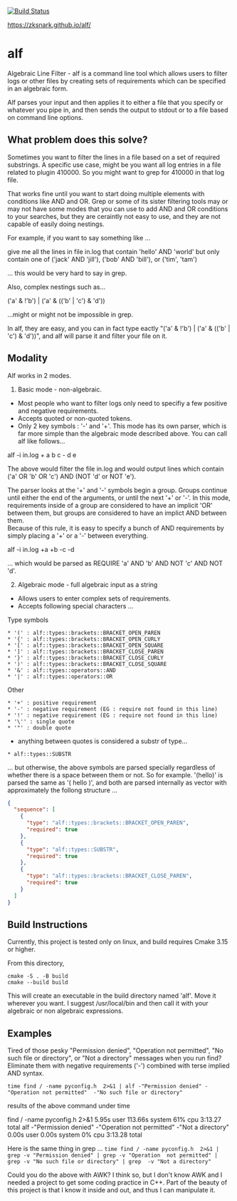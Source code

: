 [![Build Status](https://travis-ci.com/zkSNARK/alf.svg?branch=master)](https://travis-ci.com/zkSNARK/alf)

https://zksnark.github.io/alf/

# alf
Algebraic Line Filter - alf is a command line tool which allows users to
 filter logs or other files by creating sets of requirements which can 
 be specified in an algebraic form.

Alf parses your input and then applies it to either a file that you 
specify or whatever you pipe in, and then sends the output to stdout 
or to a file based on command line options.

## What problem does this solve?
Sometimes you want to filter the lines in a file based on a set of 
required substrings.  A specific use case, might be you want all log
 entries in a file related to plugin 410000.  So you might want to grep 
 for 410000 in that log file.  

That works fine until you want to start doing multiple elements with 
conditions like AND and OR.  Grep or some of its sister filtering tools 
may or may not have some modes that you can use to add AND and OR conditions 
to your searches, but they are ceraintly not easy to use, and they are not 
capable of easily doing nestings.

For example, if you want to say something like ...

give me all the lines in file in.log that contain 'hello' AND 'world' but 
only contain one of ('jack' AND 'jill'), ('bob' AND 'bill'), or ('tim', 'tam')

... this would be very hard to say in grep.

Also, complex nestings such as...

('a' & !'b') | ('a' & (('b' | 'c') & 'd'))

...might or might not be impossible in grep.

In alf, they are easy, and you can in fact type eactly "('a' & !'b') 
| ('a' & (('b' | 'c') & 'd'))", and alf will parse it and filter your file on it.  


## Modality
Alf works in 2 modes.  
1. Basic mode - non-algebraic.
  - Most people who want to filter logs only need to specifiy a few positive and 
    negative requirements.
  - Accepts quoted or non-quoted tokens.
  - Only 2 key symbols : '-' and '+'. 
  This mode has its own parser, which is far more simple than the algebraic mode 
  described above.  You can call alf like follows...
  
  alf -i in.log + a b c - d e
  
  The above would filter the file in.log and would output lines which contain 
  ('a' OR 'b' OR 'c') AND (NOT 'd' or NOT 'e').
  
  The parser looks at the '+' and '-' symbols begin a group.  Groups continue 
  until either the end of the arguments, or until the next '+' or '-'.  In this 
  mode, requirements inside of a group are considered to have an implicit 'OR' 
  between them, but groups are considered to have an implict AND between them.  
  Because of this rule, it is easy to specify a bunch of AND requirements by 
  simply placing a '+' or a '-' between everything.
  
  alf -i in.log +a +b -c -d
  
  ... which would be parsed as REQUIRE 'a' AND 'b' AND NOT 'c' AND NOT 'd'.
  
2.  Algebraic mode - full algebraic input as a string
  - Allows users to enter complex sets of requirements.
  - Accepts following special characters ...

  Type symbols 
  
    * '(' : alf::types::brackets::BRACKET_OPEN_PAREN
    * '{' : alf::types::brackets::BRACKET_OPEN_CURLY
    * '[' : alf::types::brackets::BRACKET_OPEN_SQUARE
    * ']' : alf::types::brackets::BRACKET_CLOSE_PAREN
    * '}' : alf::types::brackets::BRACKET_CLOSE_CURLY
    * ')' : alf::types::brackets::BRACKET_CLOSE_SQUARE
    * '&' : alf::types::operators::AND
    * '|' : alf::types::operators::OR
    
   Other
   
    * '+' : positive requirement
    * '-' : negative requirement (EG : require not found in this line)
    * '!' : negative requirement (EG : require not found in this line)
    * '\'' : single quote
    * '"' : double quote
    
   - anything between quotes is considered a substr of type...
   
    * alf::types::SUBSTR
   
   ... but otherwise, the above symbols are parsed specially regardless of 
   whether there is a space between them or not.  So for example. '(hello)' 
   is parsed the same as '( hello )', and both are parsed internally as 
   vector with approximately the follong structure ...
   
  ```json
  {
    "sequence": [
      {
        "type": "alf::types::brackets::BRACKET_OPEN_PAREN",
        "required": true
      },
      {
        "type": "alf::types::SUBSTR",
        "required": true
      },
      {
        "type": "alf::types::brackets::BRACKET_CLOSE_PAREN",
        "required": true
      }
    ]
  }
  ```
  
## Build Instructions
Currently, this project is tested only on linux, and build requires Cmake 
3.15 or higher. 

From this directory, 

    cmake -S . -B build
    cmake --build build

This will create an executable in the build directory named 'alf'.  Move it 
wherever you want.  I suggest /usr/local/bin and then call it with your algebraic
or non algebraic expressions.

## Examples 

Tired of those pesky "Permission denied", "Operation not permitted", "No such file 
or directory", or "Not a directory" messages when you run find?  Eliminate them with 
negative requirements ('-') combined with terse implied AND syntax. 

`time find / -name pyconfig.h  2>&1 | alf -"Permission denied" -"Operation not permitted" 
-"No such file or directory"`

results of the above command under time

find / -name pyconfig.h 2>&1  5.95s user 113.66s system 61% cpu 3:13.27 total
alf -"Permission denied" -"Operation not permitted"  -"Not a directory"  0.00s user 
0.00s system 0% cpu 3:13.28 total

Here is the same thing in grep ...
`time find / -name pyconfig.h  2>&1 | grep -v "Permission denied" | grep -v "Operation 
not permitted" | grep -v "No such file or directory" | grep  -v "Not a directory"`

Could you do the above with AWK?  I think so, but I don't know AWK and I needed a 
project to get some coding practice in C++.  Part of the beauty of this project is that
I know it inside and out, and thus I can manipulate it.  

